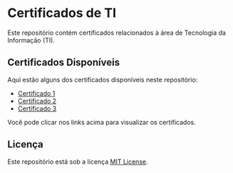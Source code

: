 # Certificados de TI

Este repositório contém certificados relacionados à área de Tecnologia da Informação (TI).

## Certificados Disponíveis

Aqui estão alguns dos certificados disponíveis neste repositório:

- [Certificado 1](https://github.com/RondeLino/Certificados/blob/master/rondenelle-Lino-Javascript-40-Horas-Certificado-Curso-em-Video.pdf)
- [Certificado 2]([caminho/para/certificado2.pdf](https://github.com/RondeLino/Certificados/blob/master/Certificado-Estruturas.pdf))
- [Certificado 3](https://github.com/RondeLino/Certificados/blob/master/CertificadoCOURSERA.pdf)

Você pode clicar nos links acima para visualizar os certificados.

## Licença

Este repositório está sob a licença [MIT License](LICENSE).

